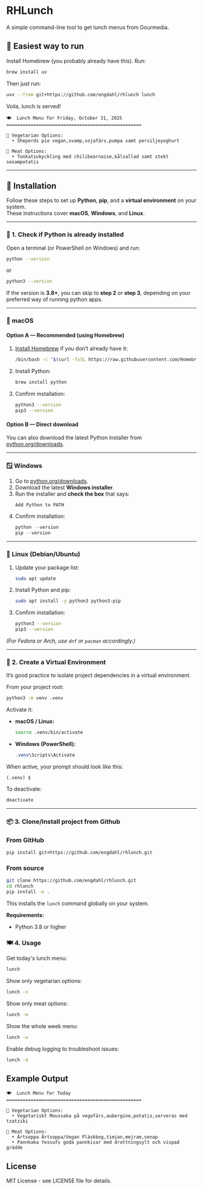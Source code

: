 # RHLunch

A simple command-line tool to get lunch menus from Gourmedia.

## 🥱 Easiest way to run

Install Homebrew (you probably already have this). Run:
```bash
brew install uv
```

Then just run:
```bash
uvx --from git+https://github.com/engdahl/rhlunch lunch
```

Voila, lunch is served!

```
🍽️  Lunch Menu for Friday, October 31, 2025
==================================================

🥬 Vegetarian Options:
  • Sheperds pie vegan,svamp,sojafärs,pumpa samt persiljeyoghurt

🥩 Meat Options:
  • Tonkatsukyckling med chilibearnaise,kålsallad samt stekt sesampotatis
```

---

## 🧩 Installation

Follow these steps to set up **Python**, **pip**, and a **virtual environment** on your system.  
These instructions cover **macOS**, **Windows**, and **Linux**.

---

### 🐍 1. Check if Python is already installed

Open a terminal (or PowerShell on Windows) and run:

```bash
python --version
```

or

```bash
python3 --version
```

If the version is **3.8+**, you can skip to **step 2** or **step 3**, depending on your preferred way of running python apps.

---

### 🍎 macOS

#### Option A — Recommended (using Homebrew)

1. [Install Homebrew](https://brew.sh) if you don’t already have it:
   ```bash
   /bin/bash -c "$(curl -fsSL https://raw.githubusercontent.com/Homebrew/install/HEAD/install.sh)"
   ```
2. Install Python:
   ```bash
   brew install python
   ```
3. Confirm installation:
   ```bash
   python3 --version
   pip3 --version
   ```

#### Option B — Direct download

You can also download the latest Python installer from [python.org/downloads](https://www.python.org/downloads/).

---

### 🪟 Windows

1. Go to [python.org/downloads](https://www.python.org/downloads/windows/).
2. Download the latest **Windows installer**.
3. Run the installer and **check the box** that says:
   ```
   Add Python to PATH
   ```
4. Confirm installation:
   ```powershell
   python --version
   pip --version
   ```

---

### 🐧 Linux (Debian/Ubuntu)

1. Update your package list:
   ```bash
   sudo apt update
   ```
2. Install Python and pip:
   ```bash
   sudo apt install -y python3 python3-pip
   ```
3. Confirm installation:
   ```bash
   python3 --version
   pip3 --version
   ```

_(For Fedora or Arch, use `dnf` or `pacman` accordingly.)_

---

### 🧱 2. Create a Virtual Environment

It’s good practice to isolate project dependencies in a virtual environment.

From your project root:

```bash
python3 -m venv .venv
```

Activate it:

- **macOS / Linux:**

  ```bash
  source .venv/bin/activate
  ```

- **Windows (PowerShell):**
  ```powershell
  .venv\Scripts\Activate
  ```

When active, your prompt should look like this:

```
(.venv) $
```

To deactivate:

```bash
deactivate
```

---

### 📦 3. Clone/Install project from Github

### From GitHub

```bash
pip install git+https://github.com/engdahl/rhlunch.git
```

### From source

```bash
git clone https://github.com/engdahl/rhlunch.git
cd rhlunch
pip install -e .
```

This installs the `lunch` command globally on your system.

**Requirements:**

- Python 3.8 or higher

### 🍽️ 4. Usage

Get today's lunch menu:

```bash
lunch
```

Show only vegetarian options:

```bash
lunch -v
```

Show only meat options:

```bash
lunch -m
```

Show the whole week menu:

```bash
lunch -w
```

Enable debug logging to troubleshoot issues:

```bash
lunch -d
```

## Example Output

```
🍽️  Lunch Menu for Today
==================================================

🥬 Vegetarian Options:
  • Vegetariskt Moussaka på vegofärs,aubergine,potatis,serveras med tzatziki

🥩 Meat Options:
  • Ärtsoppa Ärtsoppa/Vegan Fläskbog,timjan,mejram,senap
  • Pannkaka Yessufs goda pannkisar med drottningsylt och vispad grädde
```

## License

MIT License - see LICENSE file for details.
